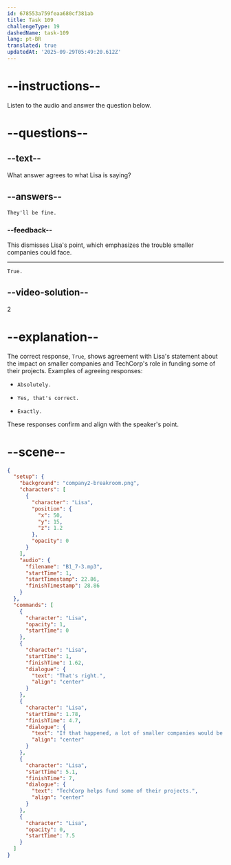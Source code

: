 ```yaml
---
id: 678553a759feaa680cf381ab
title: Task 109
challengeType: 19
dashedName: task-109
lang: pt-BR
translated: true
updatedAt: '2025-09-29T05:49:20.612Z'
---
```


<!-- (Audio) Lisa: That's, true. If that happened, a lot of smaller companies would be in trouble, too. TechCorp helps fund some of their projects. -->

<!-- SPEAKING -->

# --instructions--

Listen to the audio and answer the question below.

# --questions--

## --text--

What answer agrees to what Lisa is saying?

## --answers--

`They'll be fine.`

### --feedback--

This dismisses Lisa's point, which emphasizes the trouble smaller companies could face.

---

`True.`

## --video-solution--

2

# --explanation--

The correct response, `True`, shows agreement with Lisa's statement about the impact on smaller companies and TechCorp's role in funding some of their projects. Examples of agreeing responses:

- `Absolutely.`

- `Yes, that's correct.`

- `Exactly.`

These responses confirm and align with the speaker's point.

# --scene--

```json
{
  "setup": {
    "background": "company2-breakroom.png",
    "characters": [
      {
        "character": "Lisa",
        "position": {
          "x": 50,
          "y": 15,
          "z": 1.2
        },
        "opacity": 0
      }
    ],
    "audio": {
      "filename": "B1_7-3.mp3",
      "startTime": 1,
      "startTimestamp": 22.86,
      "finishTimestamp": 28.86
    }
  },
  "commands": [
    {
      "character": "Lisa",
      "opacity": 1,
      "startTime": 0
    },
    {
      "character": "Lisa",
      "startTime": 1,
      "finishTime": 1.62,
      "dialogue": {
        "text": "That's right.",
        "align": "center"
      }
    },
    {
      "character": "Lisa",
      "startTime": 1.78,
      "finishTime": 4.7,
      "dialogue": {
        "text": "If that happened, a lot of smaller companies would be in trouble too.",
        "align": "center"
      }
    },
    {
      "character": "Lisa",
      "startTime": 5.1,
      "finishTime": 7,
      "dialogue": {
        "text": "TechCorp helps fund some of their projects.",
        "align": "center"
      }
    },
    {
      "character": "Lisa",
      "opacity": 0,
      "startTime": 7.5
    }
  ]
}
```
